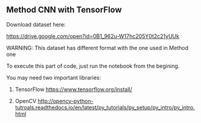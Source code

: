 ## Method CNN with TensorFlow

Download dataset here: 

https://drive.google.com/open?id=0B1_962u-W17hc205Y0t2c21yUUk

WARNING: This dataset has different format with the one used in Method one

To execute this part of code, just run the notebook from the begining. 

You may need two important libraries:

1. TensorFlow https://www.tensorflow.org/install/

2. OpenCV  http://opencv-python-tutroals.readthedocs.io/en/latest/py_tutorials/py_setup/py_intro/py_intro.html